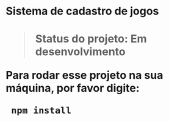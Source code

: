 <h1>Sistema de cadastro de jogos<h1>
  
  > Status do projeto: Em desenvolvimento
  
  Para rodar esse projeto na sua máquina, por favor digite:
  
 ```
  npm install
 ```
